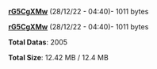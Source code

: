 [**rG5CgXMw**](/data/rG5CgXMw.txt) (28/12/22 - 04:40)- 1011 bytes

[**rG5CgXMw**](/data/rG5CgXMw.txt) (28/12/22 - 04:40)- 1011 bytes

**Total Datas**: 2005

**Total Size**: 12.42 MB / 12.4 MB